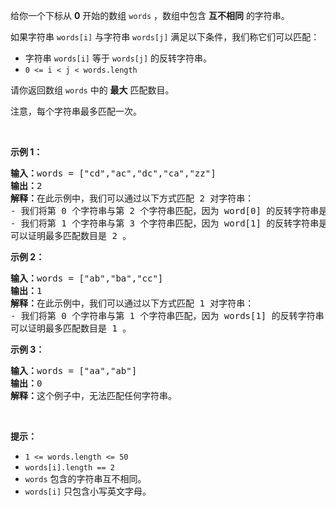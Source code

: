 <p>给你一个下标从 <strong>0</strong>&nbsp;开始的数组&nbsp;<code>words</code>&nbsp;，数组中包含 <strong>互不相同</strong>&nbsp;的字符串。</p>

<p>如果字符串&nbsp;<code>words[i]</code>&nbsp;与字符串 <code>words[j]</code>&nbsp;满足以下条件，我们称它们可以匹配：</p>

<ul>
	<li>字符串&nbsp;<code>words[i]</code>&nbsp;等于&nbsp;<code>words[j]</code>&nbsp;的反转字符串。</li>
	<li><code>0 &lt;= i &lt; j &lt; words.length</code></li>
</ul>

<p>请你返回数组 <code>words</code>&nbsp;中的&nbsp;<strong>最大</strong>&nbsp;匹配数目。</p>

<p>注意，每个字符串最多匹配一次。</p>

<p>&nbsp;</p>

<p><strong>示例 1：</strong></p>

<pre>
<b>输入：</b>words = ["cd","ac","dc","ca","zz"]
<b>输出：</b>2
<strong>解释：</strong>在此示例中，我们可以通过以下方式匹配 2 对字符串：
- 我们将第 0 个字符串与第 2 个字符串匹配，因为 word[0] 的反转字符串是 "dc" 并且等于 words[2]。
- 我们将第 1 个字符串与第 3 个字符串匹配，因为 word[1] 的反转字符串是 "ca" 并且等于 words[3]。
可以证明最多匹配数目是 2 。
</pre>

<p><strong>示例 2：</strong></p>

<pre>
<b>输入：</b>words = ["ab","ba","cc"]
<b>输出：</b>1
<b>解释：</b>在此示例中，我们可以通过以下方式匹配 1 对字符串：
- 我们将第 0 个字符串与第 1 个字符串匹配，因为 words[1] 的反转字符串 "ab" 与 words[0] 相等。
可以证明最多匹配数目是 1 。
</pre>

<p><strong>示例 3：</strong></p>

<pre>
<b>输入：</b>words = ["aa","ab"]
<b>输出：</b>0
<strong>解释：</strong>这个例子中，无法匹配任何字符串。
</pre>

<p>&nbsp;</p>

<p><strong>提示：</strong></p>

<ul>
	<li><code>1 &lt;= words.length &lt;= 50</code></li>
	<li><code>words[i].length == 2</code></li>
	<li><code>words</code>&nbsp;包含的字符串互不相同。</li>
	<li><code>words[i]</code>&nbsp;只包含小写英文字母。</li>
</ul>
